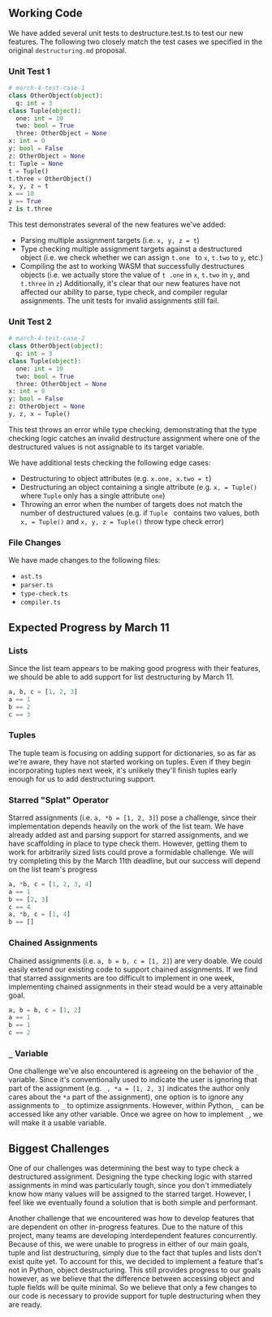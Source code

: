 ## Working Code

We have added several unit tests to destructure.test.ts to test our new features. The following two closely match the
test cases we specified in the original `destructuring.md` proposal.

### Unit Test 1
```python
# march-4-test-case-1
class OtherObject(object):
  q: int = 3
class Tuple(object):
  one: int = 10
  two: bool = True
  three: OtherObject = None
x: int = 0
y: bool = False
z: OtherObject = None
t: Tuple = None
t = Tuple()
t.three = OtherObject()
x, y, z = t
x == 10
y == True
z is t.three
```
This test demonstrates several of the new features we've added:
 - Parsing multiple assignment targets (i.e. `x, y, z = t`)
 - Type checking multiple assignment targets against a destructured object (i.e. we check whether we can assign `t.one
 ` to `x`, `t.two` to `y`, etc.)
 - Compiling the ast to working WASM that successfully destructures objects (i.e. we actually store the value of `t
 .one` in `x`, `t.two` in `y`, and `t.three` in `z`)
Additionally, it's clear that our new features have not affected our ability to parse, type check, and compiler
regular assignments. The unit tests for invalid assignments still fail.

### Unit Test 2
```python
# march-4-test-case-2
class OtherObject(object):
  q: int = 3
class Tuple(object):
  one: int = 10
  two: bool = True
  three: OtherObject = None
x: int = 0
y: bool = False
z: OtherObject = None
y, z, x = Tuple()
```
This test throws an error while type checking, demonstrating that the type checking logic catches an invalid
destructure assignment where one of the destructured values is not assignable to its target variable.

We have additional tests checking the following edge cases:
- Destructuring to object attributes (e.g. `x.one, x.two = t`)
- Destructuring an object containing a single attribute (e.g. `x, = Tuple()` where `Tuple` only has a single
 attribute `one`)
- Throwing an error when the number of targets does not match the number of destructured values (e.g. if `Tuple
` contains two values, both `x, = Tuple()` and `x, y, z = Tuple()` throw type check error)

### File Changes
We have made changes to the following files:
- `ast.ts`
- `parser.ts`
- `type-check.ts`
- `compiler.ts`

## Expected Progress by March 11

### Lists
Since the list team appears to be making good progress with their features, we should be able to add support for list
destructuring by March 11.
```python
a, b, c = [1, 2, 3]
a == 1
b == 2
c == 3
```

### Tuples
The tuple team is focusing on adding support for dictionaries, so as far as we're aware, they have not started
working on tuples. Even if they begin incorporating tuples next week, it's unlikely they'll finish tuples
early enough for us to add destructuring support.

### Starred "Splat" Operator
Starred assignments (i.e. `a, *b = [1, 2, 3]`) pose a challenge, since their implementation depends heavily on the
work of the list team. We have already added ast and parsing support for starred assignments, and we have
scaffolding in place to type check them. However, getting them to work for arbitrarily sized lists could prove a
formidable challenge. We will try completing this by the March 11th deadline, but our success will depend on the list
team's progress
```python
a, *b, c = [1, 2, 3, 4]
a == 1
b == [2, 3]
c == 4
a, *b, c = [1, 4]
b == []
```

### Chained Assignments
Chained assignments (i.e. `a, b = b, c = [1, 2]`) are very doable. We could easily extend our existing code to
support chained assignments. If we find that starred assignments are too difficult to implement in one week,
implementing chained assignments in their stead would be a very attainable goal.
```python
a, b = b, c = [1, 2]
a == 1
b == 1
c == 2
```

### `_` Variable
One challenge we've also encountered is agreeing on the behavior of the `_` variable. Since it's conventionally used
to indicate the user is ignoring that part of the assignment (e.g. `_, *a = [1, 2, 3]` indicates the author only
cares about the `*a` part of the assignment), one option is to ignore any assignments to `_` to optimize assignments.
However, within Python, `_` can be accessed like any other variable. Once we agree on how to implement `_`, we will
make it a usable variable.

## Biggest Challenges
One of our challenges was determining the best way to type check a destructured assignment. Designing the type
checking logic with starred assignments in mind was particularly tough, since you don't immediately know how many
values will be assigned to the starred target. However, I feel like we eventually found a solution that is both simple
and performant.

Another challenge that we encountered was how to develop features that are dependent on other in-progress features.
Due to the nature of this project, many teams are developing interdependent features concurrently. Because of this,
we were unable to progress in either of our main goals, tuple and list destructuring, simply due to the fact that tuples
and lists don't exist quite yet. To account for this, we decided to implement a feature that's not in Python, object
destructuring. This still provides progress to our goals however, as we believe that the difference between accessing
object and tuple fields will be quite minimal. So we believe that only a few changes to our code is necessary to provide
support for tuple destructuring when they are ready.
